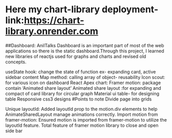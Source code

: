 # Here my chart-library deployment-link:https://chart-library.onrender.com
##Dashboard: AnilTalks Dashboard is an important part of most of the web applications so there is the static dashboard.Through this project, I learned new libraries of reactjs used for graphs and charts and revised old concepts.

 useState hook: change the state of function ex- expanding card, active sidebar content
 Map method: calling array of object- reusability
 Icon scout: for various icon on dashboard
 React Apex chart:
 Framer motion: package contain ‘Animated share layout’
 Animated share layout :for expanding and compact of card
 library for circular graph
 Material ui table- for designing table
 Responsive css3 designs
#Points to note Divide page into grids

Unique layoutId: Added layoutId prop to the motion.div elements to help AnimateSharedLayout manage animations correctly.
Import motion from framer-motion: Ensured motion is imported from framer-motion to utilize the layoutId feature.
Total feature of framer motion library to close and open side bar

